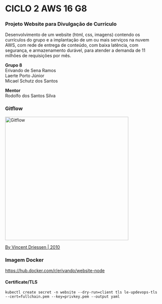 # CICLO 2 AWS 16 G8

### Projeto Website para Divulgação de Currículo  
Desenvolvimento de um website (html, css, imagens) contendo os currículos do grupo e a implantação de um ou mais serviços na nuvem AWS, com rede de entrega de conteúdo, com baixa latência, com segurança, e armazenamento durável, para atender a demanda de 11 milhões de requisições por mês.  

**Grupo 8**  
Erivando de Sena Ramos  
Laerte Porto Júnior  
Micael Schutz dos Santos  

**Mentor**  
Rodolfo dos Santos Silva

### Gitflow
<img width=400px src="https://nvie.com/img/git-model@2x.png" alt="Gitflow">

[By Vincent Driessen | 2010 ](https://nvie.com/posts/a-successful-git-branching-model/)

### Imagem Docker
https://hub.docker.com/r/erivando/website-node


#### Certificate/TLS
```console
kubectl create secret -n website --dry-run=client tls le-updevops-tls --cert=fullchain.pem --key=privkey.pem --output yaml
```